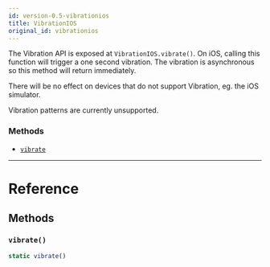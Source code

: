 ```yaml
---
id: version-0.5-vibrationios
title: VibrationIOS
original_id: vibrationios
---
```


The Vibration API is exposed at `VibrationIOS.vibrate()`. On iOS, calling this
function will trigger a one second vibration. The vibration is asynchronous
so this method will return immediately.

There will be no effect on devices that do not support Vibration, eg. the iOS
simulator.

Vibration patterns are currently unsupported.


### Methods

- [`vibrate`](vibrationios.md#vibrate)




---

# Reference

## Methods

### `vibrate()`

```javascript
static vibrate()
```



